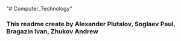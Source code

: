 ﻿"# Computer_Technology" 
### This readme create by Alexander Plutalov, Soglaev Paul, Bragazin Ivan, Zhukov Andrew


